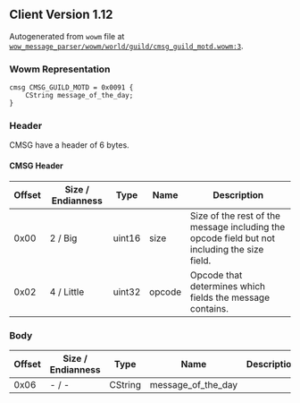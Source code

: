 ## Client Version 1.12

Autogenerated from `wowm` file at [`wow_message_parser/wowm/world/guild/cmsg_guild_motd.wowm:3`](https://github.com/gtker/wow_messages/tree/main/wow_message_parser/wowm/world/guild/cmsg_guild_motd.wowm#L3).

### Wowm Representation
```rust,ignore
cmsg CMSG_GUILD_MOTD = 0x0091 {
    CString message_of_the_day;
}
```
### Header
CMSG have a header of 6 bytes.

#### CMSG Header
| Offset | Size / Endianness | Type   | Name   | Description |
| ------ | ----------------- | ------ | ------ | ----------- |
| 0x00   | 2 / Big           | uint16 | size   | Size of the rest of the message including the opcode field but not including the size field.|
| 0x02   | 4 / Little        | uint32 | opcode | Opcode that determines which fields the message contains.|
### Body
| Offset | Size / Endianness | Type | Name | Description |
| ------ | ----------------- | ---- | ---- | ----------- |
| 0x06 | - / - | CString | message_of_the_day |  |
